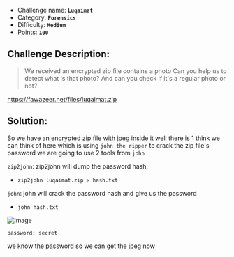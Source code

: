 - Challenge name: **`Luqaimat`**
- Category: **`Forensics`**
- Difficulty: **`Medium`**
- Points: **`100`**

## Challenge Description:
> We received an encrypted zip file contains a photo
Can you help us to detect what is that photo?
And can you check if it's a regular photo or not?

https://fawazeer.net/files/luqaimat.zip

## Solution: 
So we have an encrypted zip file with jpeg inside it well there is 1 think we can think of here
which is using `john the ripper` to crack the zip file's password we are going to use 2 tools
from `john`

`zip2john`: zip2john will dump the password hash:
- `zip2john luqaimat.zip > hash.txt`

`john`: john will crack the password hash and give us the password
- `john hash.txt`

![image](https://user-images.githubusercontent.com/33517160/116229830-9e082e00-a75f-11eb-81b7-63c7a3c1fd0e.png)

`password: secret`

we know the password so we can get the jpeg now
